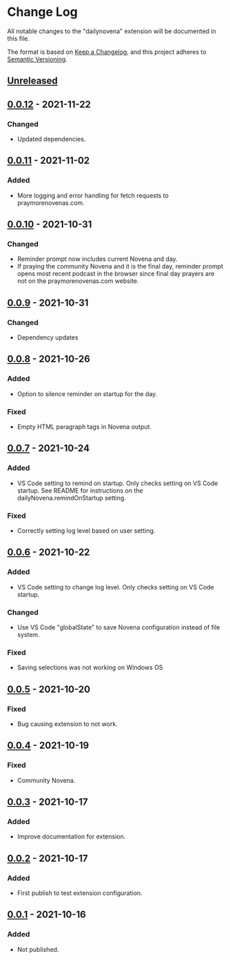 # Change Log

All notable changes to the "dailynovena" extension will be documented in this file.

The format is based on [Keep a Changelog](https://keepachangelog.com/en/1.0.0/),
and this project adheres to [Semantic Versioning](https://semver.org/spec/v2.0.0.html).

## [Unreleased]

## [0.0.12] - 2021-11-22
### Changed
- Updated dependencies.

## [0.0.11] - 2021-11-02
### Added
- More logging and error handling for fetch requests to praymorenovenas.com.

## [0.0.10] - 2021-10-31
### Changed
- Reminder prompt now includes current Novena and day.
- If praying the community Novena and it is the final day, reminder prompt opens most recent podcast in the browser since final day prayers are not on the praymorenovenas.com website.

## [0.0.9] - 2021-10-31
### Changed
- Dependency updates

## [0.0.8] - 2021-10-26
### Added
- Option to silence reminder on startup for the day.

### Fixed
- Empty HTML paragraph tags in Novena output.

## [0.0.7] - 2021-10-24
### Added
- VS Code setting to remind on startup. Only checks setting on VS Code startup. See README for instructions on the dailyNovena.remindOnStartup setting.

### Fixed
- Correctly setting log level based on user setting.

## [0.0.6] - 2021-10-22
### Added
- VS Code setting to change log level. Only checks setting on VS Code startup.

### Changed
- Use VS Code "globalState" to save Novena configuration instead of file system.

### Fixed
- Saving selections was not working on Windows OS

## [0.0.5] - 2021-10-20
### Fixed
- Bug causing extension to not work.

## [0.0.4] - 2021-10-19
### Fixed
- Community Novena.

## [0.0.3] - 2021-10-17
### Added
- Improve documentation for extension.

## [0.0.2] - 2021-10-17
### Added
- First publish to test extension configuration.

## [0.0.1] - 2021-10-16
### Added
- Not published.

[Unreleased]: https://github.com/joeyhage/daily-novena/compare/v0.0.12...HEAD
[0.0.12]: https://github.com/joeyhage/daily-novena/compare/v0.0.11...v0.0.12
[0.0.11]: https://github.com/joeyhage/daily-novena/compare/v0.0.10...v0.0.11
[0.0.10]: https://github.com/joeyhage/daily-novena/compare/v0.0.9...v0.0.10
[0.0.9]: https://github.com/joeyhage/daily-novena/compare/v0.0.8...v0.0.9
[0.0.8]: https://github.com/joeyhage/daily-novena/compare/v0.0.7...v0.0.8
[0.0.7]: https://github.com/joeyhage/daily-novena/compare/v0.0.6...v0.0.7
[0.0.6]: https://github.com/joeyhage/daily-novena/compare/v0.0.5...v0.0.6
[0.0.5]: https://github.com/joeyhage/daily-novena/compare/v0.0.4...v0.0.5
[0.0.4]: https://github.com/joeyhage/daily-novena/compare/v0.0.3...v0.0.4
[0.0.3]: https://github.com/joeyhage/daily-novena/compare/v0.0.2...v0.0.3
[0.0.2]: https://github.com/joeyhage/daily-novena/compare/v0.0.1...v0.0.2
[0.0.1]: https://github.com/joeyhage/daily-novena/releases/tag/v0.0.1
